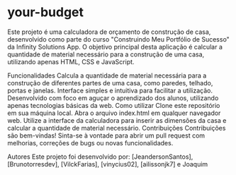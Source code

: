 # your-budget
Este projeto é uma calculadora de orçamento de construção de casa, desenvolvido como parte do curso "Construindo Meu Portfólio de Sucesso" da Infinity Solutions App. O objetivo principal desta aplicação é calcular a quantidade de material necessário para a construção de uma casa, utilizando apenas HTML, CSS e JavaScript.

Funcionalidades
Calcula a quantidade de material necessária para a construção de diferentes partes de uma casa, como paredes, telhado, portas e janelas.
Interface simples e intuitiva para facilitar a utilização.
Desenvolvido com foco em aguçar o aprendizado dos alunos, utilizando apenas tecnologias básicas da web.
Como utilizar
Clone este repositório em sua máquina local.
Abra o arquivo index.html em qualquer navegador web.
Utilize a interface da calculadora para inserir as dimensões da casa e calcular a quantidade de material necessário.
Contribuições
Contribuições são bem-vindas! Sinta-se à vontade para abrir um pull request com melhorias, correções de bugs ou novas funcionalidades.

Autores
Este projeto foi desenvolvido por: [JeandersonSantos], [Brunotorresdev], [VilckFarias], [vinycius02], [ailissonjk7] e Joaquim

